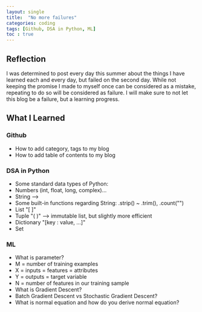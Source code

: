 ```yaml
---
layout: single
title:  "No more failures"
categories: coding
tags: [Github, DSA in Python, ML]
toc : true
---
```

## Reflection
I was determined to post every day this summer about the things I have learned each and every day, but failed on the second day. While not keeping the promise I made to myself once can be considered as a mistake, repeating to do so will be considered as failure. I will make sure to not let this blog be a failure, but a learning progress.

## What I Learned

### Github

* How to add category, tags to my blog
* How to add table of contents to my blog

### DSA in Python

* Some standard data types of Python:
*   Numbers (int, float, long, complex)...
*   String --> 
*   Some built-in functions regarding String: .strip() ~ .trim(), .count("")
*   List "[ ]"
*   Tuple "( )" --> immutable list, but slightly more efficient
*   Dictionary "[key : value, ...]"
*   Set

### ML

* What is parameter?
* M = number of training examples
* X = inputs = features = attributes
* Y = outputs = target variable
* N = number of features in our training sample
* What is Gradient Descent?
* Batch Gradient Descent vs Stochastic Gradient Descent?
* What is normal equation and how do you derive normal equation?


